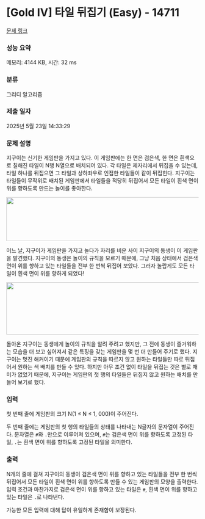 # [Gold IV] 타일 뒤집기 (Easy) - 14711 

[문제 링크](https://www.acmicpc.net/problem/14711) 

### 성능 요약

메모리: 4144 KB, 시간: 32 ms

### 분류

그리디 알고리즘

### 제출 일자

2025년 5월 23일 14:33:29

### 문제 설명

<p>지구이는 신기한 게임판을 가지고 있다. 이 게임판에는 한 면은 검은색, 한 면은 흰색으로 칠해진 타일이 N행 N열으로 배치되어 있다. 각 타일은 제자리에서 뒤집을 수 있는데, 타일 하나를 뒤집으면 그 타일과 상하좌우로 인접한 타일들이 같이 뒤집힌다. 지구이는 타일들이 무작위로 배치된 게임판에서 타일들을 적당히 뒤집어서 모든 타일이 흰색 면이 위를 향하도록 만드는 놀이를 좋아한다.</p>

<p style="text-align:center"><img alt="" src="https://onlinejudgeimages.s3-ap-northeast-1.amazonaws.com/problem/14704/1.png" style="height:115px; width:540px"></p>

<p>어느 날, 지구이가 게임판을 가지고 놀다가 자리를 비운 사이 지구이의 동생이 이 게임판을 발견했다. 지구이의 동생은 놀이의 규칙을 모르기 때문에, 그냥 처음 상태에서 검은색 면이 위를 향하고 있는 타일들을 전부 한 번씩 뒤집어 보았다. 그러자 놀랍게도 모든 타일이 흰색 면이 위를 향하게 되었다!</p>

<p style="text-align:center"><img alt="" src="https://onlinejudgeimages.s3-ap-northeast-1.amazonaws.com/problem/14704/2.png" style="height:137px; width:539px"></p>

<p>돌아온 지구이는 동생에게 놀이의 규칙을 알려 주려고 했지만, 그 전에 동생이 즐거워하는 모습을 더 보고 싶어져서 같은 특징을 갖는 게임판을 몇 번 더 만들어 주기로 했다. 지구이는 멋진 해커이기 때문에 게임판의 규칙을 따르지 않고 원하는 타일들만 따로 뒤집어서 원하는 색 배치를 만들 수 있다. 하지만 아무 조건 없이 타일을 뒤집는 것은 별로 재미가 없었기 때문에, 지구이는 게임판의 첫 행의 타일들은 뒤집지 않고 원하는 배치를 만들어 보기로 했다.</p>

### 입력 

 <p>첫 번째 줄에 게임판의 크기 N(1 ≤ N ≤ 1, 000)이 주어진다.</p>

<p>두 번째 줄에는 게임판의 첫 행의 타일들의 상태를 나타내는 N글자의 문자열이 주어진다. 문자열은 <code>#</code>와 <code>.</code>만으로 이루어져 있으며, <code>#</code>는 검은색 면이 위를 향하도록 고정된 타일, <code>.</code>는 흰색 면이 위를 향하도록 고정된 타일을 의미한다.</p>

### 출력 

 <p>N개의 줄에 걸쳐 지구이의 동생이 검은색 면이 위를 향하고 있는 타일들을 전부 한 번씩 뒤집어서 모든 타일이 흰색 면이 위를 향하도록 만들 수 있는 게임판의 모양을 출력한다. 입력 조건과 마찬가지로 검은색 면이 위를 향하고 있는 타일은 <code>#</code>, 흰색 면이 위를 향하고 있는 타일은 <code>.</code>로 나타낸다.</p>

<p>가능한 모든 입력에 대해 답이 유일하게 존재함이 보장된다.</p>

